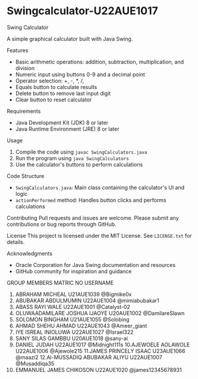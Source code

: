 # Swingcalculator-U22AUE1017

Swing Calculator

A simple graphical calculator built with Java Swing.

Features
- Basic arithmetic operations: addition, subtraction, multiplication, and division
- Numeric input using buttons 0-9 and a decimal point
- Operator selection: +, -, *, /, 
- Equals button to calculate results
- Delete button to remove last input digit
- Clear button to reset calculator

Requirements
- Java Development Kit (JDK) 8 or later
- Java Runtime Environment (JRE) 8 or later

Usage
1. Compile the code using `javac SwingCalculators.java`
2. Run the program using `java SwingCalculators`
3. Use the calculator's buttons to perform calculations

Code Structure
- `SwingCalculators.java`: Main class containing the calculator's UI and logic
- `actionPerformed` method: Handles button clicks and performs calculations

Contributing
Pull requests and issues are welcome. Please submit any contributions or bug reports through GitHub.

License
This project is licensed under the MIT License. See `LICENSE.txt` for details.

Acknowledgments
- Oracle Corporation for Java Swing documentation and resources
- GitHub community for inspiration and guidance


GROUP MEMBERS			MATRIC NO	USERNAME	
1. ABRAHAM MICHEAL		U21AUE1039	@Bigmike0x
2. ABUBAKAR ABDULMUMIN		U22AUE1004	@mimiabubakar1
3. ABASS RAYI WALE		U22AUE1001	@Catalyst-02
4. OLUWAADAMILARE JOSHUA IJAOYE	U20AUE1002	@DamilareSlawn
5. SOLOMON BINGHAM		U21AUE1055	@Solobing
6. AHMAD SHEHU AHMAD		U22AUE1043	@Ameer_giant
7. IYE ISREAL INIOLUWA		U22AUE1027	@Israel322
8. SANY SILAS GAMBBU		U20AUE1018	@sany-ai
9. DANIEL JUDAH 		U22AUE1017	@Midnight111s
10.AJEWOELE AOLAWOLE 		U22AUE1006	@Ajewole215 
11.JAMES PRINCELY ISAAC		U23AUE1066	@maazi2
12.Al-MUSSADIQ ABUBAKAR ALIYU	U22AUE1007	@Musaddiqa35
13. EMMANUEL JAMES CHIKOSON	U22AUE1020	@james12345678931

